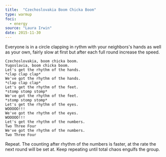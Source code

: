```yaml
---
title:  "Czechoslovakia Boom Chicka Boom"
type: warmup
foci:
  - energy
source: "Laura Irwin"
date: 2015-11-30
---
```

Everyone is in a circle clapping in rythm with your neighbors's hands as well as your own, fairly slow at first but after each full round increase the speed.

    Czechoslovakia, boom chicka boom.
	Yugoslavia, boom chicka boom.
    Let's get the rhythm of the hands.
    *clap clap clap*
    We've got the rhythm of the hands.
    *clap clap clap*
    Let's get the rhythm of the feet.
    *stomp stomp stomp*
    We've got the rhythm of the feet.
    *stomp stomp stomp*
    Let's get the rhythm of the eyes.
    WOOOOO!!!
    We've got the rhythm of the eyes.
    WOOOOO!!!
    Let's get the rhythm of the numbers.
	Two Three Four
	We've got the rhythm of the numbers.
	Two Three Four

Repeat.
The counting after rhythm of the numbers is faster, at the rate the next round will be set at.
Keep repeating until total chaos engulfs the group.

